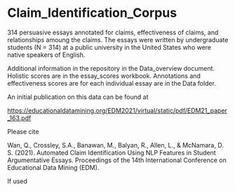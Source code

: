 # Claim_Identification_Corpus
314 persuasive essays annotated for claims, effectiveness of claims, and relationships amoung the claims. The essays were written by undergraduate students (N = 314) at a public university in the United States who were native speakers of English. 

Additional information in the repository in the Data_overview document. Holistic scores are in the essay_scores workbook. Annotations and effectiveness scores are for each individual essay are in the Data folder.

An initial publication on this data can be found at

https://educationaldatamining.org/EDM2021/virtual/static/pdf/EDM21_paper_163.pdf

Please cite

Wan, Q., Crossley, S.A., Banawan, M., Balyan, R., Allen, L., & McNamara, D. S. (2021). Automated Claim Identification Using NLP Features in Student Argumentative Essays. Proceedings of the 14th International Conference on Educational Data Mining (EDM).

If used

